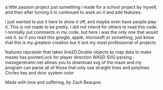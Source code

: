 a little passion project
just something i made for a school project by myself, and then after turning it in continued to work on it and add features. 

i just wanted to put it here to show it off, and maybe even have people play it. 
This is not made to be pretty. I did not intend for others to read this code. I normally put comments in my code, but here i was the only one that would use it.
so if you read this google, apple, microsoft or something, just know that this is my greatest creation but it isnt my most professional of projects

features
raycaster that takes line2D.Double objects as map data to make mazes
has pointerLock for player direction
WASD
SVG parsing - mazegenerator.net allows you to download svg of the maze and my program can parse all of those that only use straight lines and polylines
Circles
key and door system
color 


Made with love and suffering, by Zach Beaupre.
